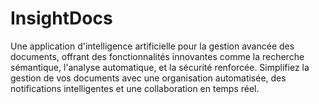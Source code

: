 # InsightDocs
Une application d'intelligence artificielle pour la gestion avancée des documents, offrant des fonctionnalités innovantes comme la recherche sémantique, l'analyse automatique, et la sécurité renforcée. Simplifiez la gestion de vos documents avec une organisation automatisée, des notifications intelligentes et une collaboration en temps réel.
